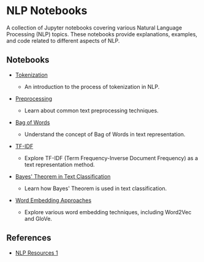 # NLP Notebooks

A collection of Jupyter notebooks covering various Natural Language Processing (NLP) topics. These notebooks provide explanations, examples, and code related to different aspects of NLP.

## Notebooks

- [Tokenization](01-%20What%20is%20Tokenization.ipynb)
  - An introduction to the process of tokenization in NLP.

- [Preprocessing](02-%20Preprocessing.ipynb)
  - Learn about common text preprocessing techniques.

- [Bag of Words](https://github.com/abdullawagih1/Natural-Language-Processing-NLP/blob/main/03-%20Bag%20of%20Words%20(BOW).ipynb)
  - Understand the concept of Bag of Words in text representation.

- [TF-IDF](TF-IDF.ipynb)
  - Explore TF-IDF (Term Frequency-Inverse Document Frequency) as a text representation method.

- [Bayes' Theorem in Text Classification](Bayes_Theorem_in_Text_Classification.ipynb)
  - Learn how Bayes' Theorem is used in text classification.

- [Word Embedding Approaches](https://github.com/abdullawagih1/Natural-Language-Processing-NLP/blob/main/04-Word%20Embedding%20approaches.ipynb)
  - Explore various word embedding techniques, including Word2Vec and GloVe.

## References

- [NLP Resources 1](https://www.kaggle.com/abdallahwagih/code)
